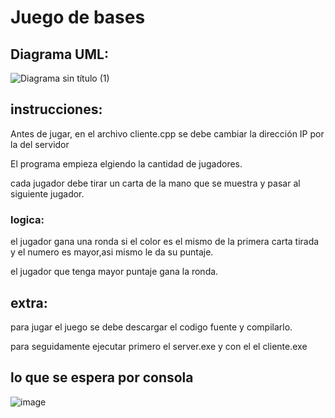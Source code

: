 # Juego de bases

## Diagrama UML:

![Diagrama sin título (1)](https://github.com/user-attachments/assets/ca2cbc10-cce3-44bb-912c-84a96be1d7c4)



## instrucciones:
Antes de jugar, en el archivo cliente.cpp se debe cambiar la dirección IP por la del servidor

El programa empieza elgiendo la cantidad de jugadores.

cada jugador debe tirar un carta de la mano que se muestra y pasar al siguiente jugador.

### logica:
el jugador gana una ronda si el color es el mismo de la primera carta tirada y el numero es mayor,asi mismo le da su puntaje.

el jugador que  tenga mayor puntaje gana la ronda.
## extra:
para jugar el juego se debe descargar el codigo fuente y compilarlo.

para seguidamente ejecutar primero  el server.exe y con el el cliente.exe

## lo que se espera por consola
![image](https://github.com/user-attachments/assets/6efb8a00-51e7-4981-abba-cefc1638d772)
